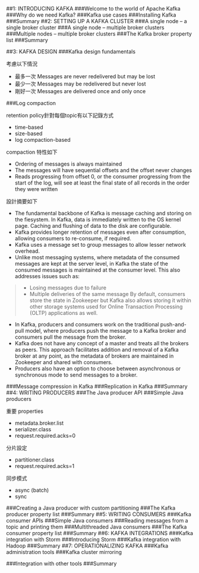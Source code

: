 ##1: INTRODUCING KAFKA
###Welcome to the world of Apache Kafka
###Why do we need Kafka?
###Kafka use cases
###Installing Kafka
###Summary
##2: SETTING UP A KAFKA CLUSTER
###A single node – a single broker cluster
###A single node – multiple broker clusters
###Multiple nodes – multiple broker clusters
###The Kafka broker property list
###Summary

##3: KAFKA DESIGN
###Kafka design fundamentals

考慮以下情況

* 最多一次 Messages are never redelivered but may be lost 
* 最少一次 Messages may be redelivered but never lost    
* 剛好一次 Messages are delivered once and only once     

###Log compaction

retention policy針對每個topic有以下記錄方式

* time-based
* size-based
* log compaction-based

compaction 特性如下

* Ordering of messages is always maintained
* The messages will have sequential offsets and the offset never changes 
* Reads progressing from offset 0, or the consumer progressing from the start of the log, will see at least the final state of all records in the order they were written 

設計摘要如下
* The fundamental backbone of Kafka is message caching and storing on  the fiesystem. In Kafka, data is immediately written to the OS kernel  page. Caching and flushing of data to the disk are configurable. 
* Kafka provides longer retention of messages even after consumption, allowing consumers to re-consume, if required.
* Kafka uses a message set to group messages to allow lesser network overhead. 
* Unlike most messaging systems, where metadata of the consumed messages are kept at the server level, in Kafka the state of the consumed messages is maintained at the consumer level. This also addresses issues such as: 
>    * Losing messages due to failure 
>    * Multiple deliveries of the same message By default, consumers store the state in Zookeeper but Kafka also allows storing it within other storage systems used for Online Transaction Processing (OLTP) applications as well. 
* In Kafka, producers and consumers work on the traditional push-and-pull model, where producers push the message to a Kafka broker and consumers pull the message from the broker. 
* Kafka does not have any concept of a master and treats all the brokers as peers. This approach facilitates addition and removal of a Kafka broker at any point, as the metadata of brokers are maintained in Zookeeper and shared with consumers. 
* Producers also have an option to choose between asynchronous or synchronous mode to send messages to a broker.

###Message compression in Kafka
###Replication in Kafka
###Summary
##4: WRITING PRODUCERS
###The Java producer API
###Simple Java producers

重要 properties
* metadata.broker.list
* serializer.class
* request.required.acks=0

分片設定
* partitioner.class
* request.required.acks=1

同步模式
* async (batch)
* sync

###Creating a Java producer with custom partitioning
###The Kafka producer property list
###Summary
##5: WRITING CONSUMERS
###Kafka consumer APIs
###Simple Java consumers
###Reading messages from a topic and printing them
###Multithreaded Java consumers
###The Kafka consumer property list
###Summary
##6: KAFKA INTEGRATIONS
###Kafka integration with Storm
###Introducing Storm
###Kafka integration with Hadoop
###Summary
##7: OPERATIONALIZING KAFKA
###Kafka administration tools
###Kafka cluster mirroring



###Integration with other tools
###Summary